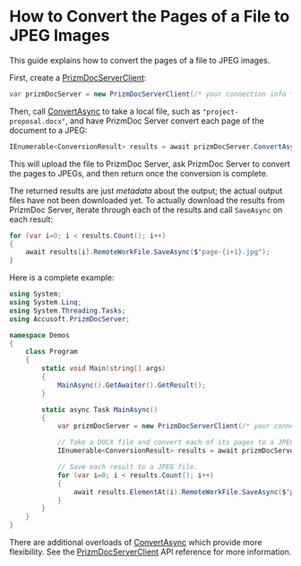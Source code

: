 # How to Convert the Pages of a File to JPEG Images

This guide explains how to convert the pages of a file to JPEG images.

First, create a [PrizmDocServerClient]:

```csharp
var prizmDocServer = new PrizmDocServerClient(/* your connection info */);
```

Then, call [ConvertAsync] to take a local file, such as
`"project-proposal.docx"`, and have PrizmDoc Server convert each page of the
document to a JPEG:

```csharp
IEnumerable<ConversionResult> results = await prizmDocServer.ConvertAsync("project-proposal.docx", DestinationFileFormat.Jpeg);
```

This will upload the file to PrizmDoc Server, ask PrizmDoc Server to convert the
pages to JPEGs, and then return once the conversion is complete.

The returned results are just _metadata_ about the output; the actual output
files have not been downloaded yet. To actually download the results from
PrizmDoc Server, iterate through each of the results and call
`SaveAsync` on each result:

```csharp
for (var i=0; i < results.Count(); i++)
{
    await results[i].RemoteWorkFile.SaveAsync($"page-{i+1}.jpg");
}
```

Here is a complete example:

```csharp
using System;
using System.Linq;
using System.Threading.Tasks;
using Accusoft.PrizmDocServer;

namespace Demos
{
    class Program
    {
        static void Main(string[] args)
        {
            MainAsync().GetAwaiter().GetResult();
        }

        static async Task MainAsync()
        {
            var prizmDocServer = new PrizmDocServerClient(/* your connection info */);

            // Take a DOCX file and convert each of its pages to a JPEG.
            IEnumerable<ConversionResult> results = await prizmDocServer.ConvertAsync("project-proposal.docx", DestinationFileFormat.Jpeg);

            // Save each result to a JPEG file.
            for (var i=0; i < results.Count(); i++)
            {
                await results.ElementAt(i).RemoteWorkFile.SaveAsync($"page-{i+1}.jpg");
            }
        }
    }
}
```

There are additional overloads of [ConvertAsync] which provide more
flexibility. See the [PrizmDocServerClient] API reference for more information.

[PrizmDocServerClient]: xref:Accusoft.PrizmDocServer.PrizmDocServerClient
[ConvertAsync]: xref:Accusoft.PrizmDocServer.PrizmDocServerClient.ConvertAsync(System.String,Accusoft.PrizmDocServer.Conversion.DestinationFileFormat)
